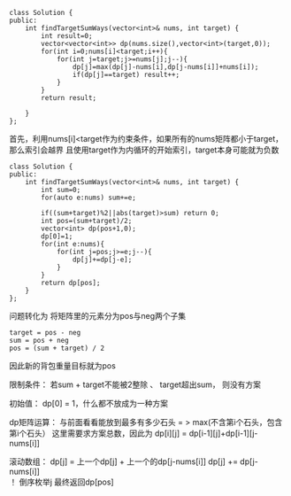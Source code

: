 ```
class Solution {
public:
    int findTargetSumWays(vector<int>& nums, int target) {
        int result=0;
        vector<vector<int>> dp(nums.size(),vector<int>(target,0));
        for(int i=0;nums[i]<target;i++){
            for(int j=target;j>=nums[j];j--){
                dp[j]=max(dp[j]-nums[i],dp[j-nums[i]]+nums[i]);
                if(dp[j]==target) result++;
            }
        }
        return result;

    }
};
```

首先，利用nums[i]<target作为约束条件，如果所有的nums矩阵都小于target，那么索引会越界
且使用target作为内循环的开始索引，target本身可能就为负数


```
class Solution {
public:
    int findTargetSumWays(vector<int>& nums, int target) {
        int sum=0;
        for(auto e:nums) sum+=e;
        
        if((sum+target)%2||abs(target)>sum) return 0;
        int pos=(sum+target)/2;
        vector<int> dp(pos+1,0);
        dp[0]=1;
        for(int e:nums){
            for(int j=pos;j>=e;j--){
                dp[j]+=dp[j-e];
            }
        }
        return dp[pos];
    }
};
```

问题转化为 将矩阵里的元素分为pos与neg两个子集
```
target = pos - neg
sum = pos + neg
pos = (sum + target) / 2
```

因此新的背包重量目标就为pos

限制条件： 若sum + target不能被2整除 、 target超出sum， 则没有方案

初始值： dp[0] = 1，什么都不放成为一种方案

dp矩阵运算： 与前面看看能放到最多有多少石头 = > max(不含第i个石头，包含第i个石头）
这里需要求方案总数，因此为 dp[i][j] = dp[i-1][j]+dp[i-1][j-nums[i]]

滚动数组： dp[j] = 上一个dp[j] + 上一个的dp[j-nums[i]]
          dp[j] += dp[j-nums[i]]      
          ！ 倒序枚举j
最终返回dp[pos]


